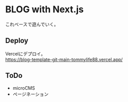 # BLOG with Next.js

これベースで遊んでいく。

## Deploy

Vercelにデプロイ。  
https://blog-template-git-main-tommylife88.vercel.app/


## ToDo

* microCMS
* ページネーション

